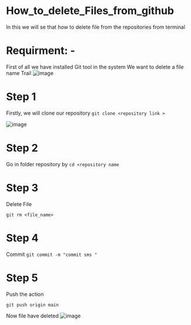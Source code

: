 # How_to_delete_Files_from_github
In this we will se that how to delete file from the repositories from terminal


# Requirment: - 
First of all we have installed Git tool in the system 
We want to delete a file name Trail 
![image](https://github.com/user-attachments/assets/414263a2-6a55-48d8-8d99-2693c32b612d)

# Step 1
Firstly, we will clone our repository 
`git clone <repository link > `

![image](https://github.com/user-attachments/assets/ed040d9b-d6f6-421c-a622-37b16682c17e)

# Step 2 
Go in folder repository 
by `cd <repository name `

# Step 3 

Delete File 

` git rm <file_name> ` 

# Step 4 
Commit 
`git commit -m "commit sms "`

# Step 5 
Push the action 

 `git push origin main `

Now file have deleted 
![image](https://github.com/user-attachments/assets/154e2a90-045b-469a-a4c6-21a62bc87586)








